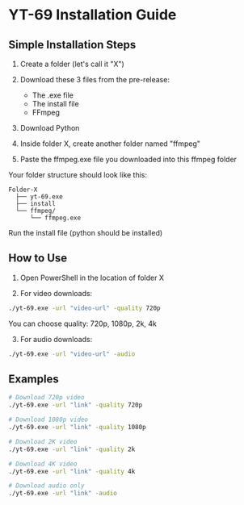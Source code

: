 # YT-69 Installation Guide

## Simple Installation Steps

1. Create a folder (let's call it "X")
2. Download these 3 files from the pre-release:
   - The .exe file
   - The install file
   - FFmpeg

3. Download Python
4. Inside folder X, create another folder named "ffmpeg"
5. Paste the ffmpeg.exe file you downloaded into this ffmpeg folder

Your folder structure should look like this:
```
Folder-X
  ├── yt-69.exe
  ├── install
  └── ffmpeg/
      └── ffmpeg.exe
```
Run the install file (python should be installed)
## How to Use

1. Open PowerShell in the location of folder X

2. For video downloads:
```bash
./yt-69.exe -url "video-url" -quality 720p
```
You can choose quality: 720p, 1080p, 2k, 4k

3. For audio downloads:
```bash
./yt-69.exe -url "video-url" -audio
```

## Examples

```bash
# Download 720p video
./yt-69.exe -url "link" -quality 720p

# Download 1080p video
./yt-69.exe -url "link" -quality 1080p

# Download 2K video
./yt-69.exe -url "link" -quality 2k

# Download 4K video
./yt-69.exe -url "link" -quality 4k

# Download audio only
./yt-69.exe -url "link" -audio
```
